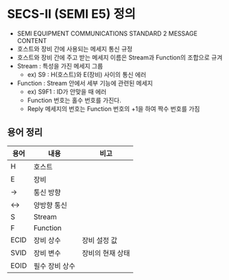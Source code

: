# SECS-II (SEMI E5) 정의
- SEMI EQUIPMENT COMMUNICATIONS STANDARD 2 MESSAGE CONTENT
- 호스트와 장비 간에 사용되는 메세지 통신 규정
- 호스트와 장비 간에 주고 받는 메세지 이름은 Stream과 Function의 조합으로 규겨
- Stream : 특성을 가진 메세지 그룹 
    - ex) S9 : H(호스트)와 E(장비) 사이의 통신 에러 
- Function : Stream 안에서 세부 기능에 관련된 메세지
    - ex) S9F1 : ID가 안맞을 때 에러 
    - Function 번호는 홀수 번호를 가진다.
    - Reply 메세지의 번호는 Function 번호의 +1을 하여 짝수 번호를 가짐 

## 용어 정리
|용어|내용|비고|
|---|---|---|
|H|호스트|
|E|장비|
|->|통신 방향|
|<->|양방향 통신|
|S|Stream|
|F|Function|
|ECID|장비 상수|장비 설정 값|
|SVID|장비 변수|장비의 현재 상태|
|EOID|필수 장비 상수|

## 